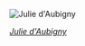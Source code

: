 
![Julie d'Aubigny](https://upload.wikimedia.org/wikipedia/commons/thumb/9/9d/Mademoiselle_Maupin_de_l%27Op%C3%A9ra_%28Julie_d%27Aubigny%29.jpg/450px-Mademoiselle_Maupin_de_l%27Op%C3%A9ra_%28Julie_d%27Aubigny%29.jpg)

*[Julie d'Aubigny](https://wikipedia.org/wiki/File:Mademoiselle_Maupin_de_l%27Op%C3%A9ra_(Julie_d%27Aubigny).jpg)*
